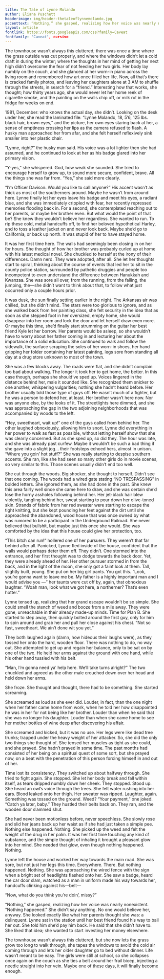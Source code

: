 ```yaml
---
title: The Tale of Lynne Molando
author: Eliana Puschett
headerimage: img/header-thetaleoflynnemolando.jpg
accenttext: “Nothing,” she gasped, realizing how her voice was nearly nonexistent. “Nothing happened.” She didn’t say anything. No one would believe her, anyway.
layout: article
fontlink: https://fonts.googleapis.com/css?family=Caveat
fontfamily: 'Caveat', cursive
---
```

The townhouse wasn’t always this cluttered; there was once a time where the grass outside was cut properly, and where the windows didn’t let a cold draft in during the winter; where the thoughts in her mind of getting her next high didn’t overcome the fear of not feeding her two girls. Her body lay numbly on the couch, and she glanced at her worn-in piano across the living room and remembered how art once filled her life. Now, all that’s there is cracked family photos, and leaving her daughters alone at 3 AM to shuffle through the streets, in search for a “friend.” Interesting how that works, she thought; how thirty years ago, she would never let her home reek of cigarette smoke, and the painting on the walls chip off, or milk rot in the fridge for weeks on end.

1981, December: who knows the actual day, she didn’t. Looking on the desk under her, she read the laminated file: “Lynne Molando, 18, 5’6, 125 lbs. black hair, brown eyes,” and the picture, her own eyes staring back at her, a sense of emptiness crossing her lips as the camera refused to flash. A husky man approached her from afar, and she felt herself reflexively sink smaller into her plastic chair.

“Lynne, right?” the husky man said. His voice was a lot lighter then she had assumed, and he continued to look at her as his badge glared into her primary vision.

“Y-yes,” she whispered. God, how weak she sounded. She tried to encourage herself to grow up, to sound more secure, confident, brave. All the things she was far from. “Yes,” she said more clearly.

“I’m Officer Davison. Would you like to call anyone?” His accent wasn’t as thick as most of the southerners around. Maybe he wasn’t from around here. Lynne finally let her eyes leave his badge and meet his eyes, a radiant blue, and she was immediately crippled with fear, her recently repressed memories flooding back in. For a second, she contemplated reaching out to her parents, or maybe her brother even. But what would the point of that be? She knew they wouldn’t believe her regardless. She wanted to run. To rip these cold, metal handcuffs off, to find her beloved hypothetical Harley, and to toss a leather jacket on and never look back. Maybe she’d go to California, or back up north. It was stupid of her to have stayed home.

It was her first time here. The walls had seemingly been closing in on her for hours. She thought of how her brother was probably curled up at home with his latest medical novel. She chuckled to herself at the irony of their differences. Damn nerd. They were adopted, after all. She let her thoughts start to spiral, thinking about the course of events that led her to sit in the county police station, surrounded by pathetic druggies and people too incompetent to even understand the difference between Hanukkah and Kwanzaa. She was sore all over, from the running, from the falling, the jumping, the—she didn’t want to think about that, to follow what just occurred only a couple hours prior.

It was dusk, the sun finally setting earlier in the night. The Arkansas air was chilled, but she didn’t mind. The stars were too glorious to ignore, and as she walked back from her painting class, she felt security in the idea that as soon as she stepped foot in her oversized, empty home, she would disappear into her room and lock the door and let herself draw even more. Or maybe this time, she’d finally start strumming on the guitar her best friend Kyle let her borrow. Her parents would be asleep, so she wouldn’t have to worry about her father coming in and lecturing her about the importance of a solid education. She continued to walk and follow the sidewalk, the surface scraping the soles of her worn-in shoes, her hand gripping her folder containing her latest painting, legs sore from standing all day at a drug store unknown to most of the town.

She was a few blocks away. The roads were flat, and she didn’t complain too bad about walking. The longer it took her to get home, the better. In this case though, perhaps she should’ve sped up. Voices lingered in the distance behind her, male it sounded like. She recognized them snicker to one another, whispering vulgarities; nothing she hadn’t heard before. Her brother usually told those type of guys off. He wasn’t much of a fighter, but he was a person to defend her, at least. Her brother wasn’t here now. Nor was anyone else, by the looks of it. The streetlights here dimmed, and she was approaching the gap in the two adjoining neighborhoods that was accompanied by woods to the left.

“Hey, sweetheart, wait up!” one of the guys called from behind her. The other laughed obnoxiously, allowing him to snort. Lynne did everything in her power to walk as fast as possible, without letting herself show that she was clearly concerned. But as she sped up, so did they. The hour was late, and she was already past curfew. Maybe it wouldn’t be such a bad thing if she gave into a slight jog... their footsteps echoed hers, almost in unison. “Where you goin’ hot stuff?” She was really starting to despise southern accents. She ran, like she had seen so many other girls do in movie scenes, so very similar to this. Those scenes usually didn’t end too well.

She cut through the woods. Big shocker, she thought to herself. Didn’t see that one coming. The woods had a wired gate stating “NO TRESPASSING” in bolded letters. She ignored them, as she had done in the past. She knew this area fairly well since she came here to draw, and she was certain she’d lose the horny assholes following behind her. Her jet-black hair blew violently, tangling behind her, sweat starting to pour down her olive-toned skin. Strands of fabric from her red sweater were starting to escape the tight knitting, but she kept pounding her feet against the dirt until she approached the abandoned, wood house that was once owned by what was rumored to be a participant in the Underground Railroad. She never believed that bullshit, but maybe just this once she would. She was comforted by the idea that this house could give her protection, too.

“This bitch can run!” hollered one of her pursuers. They weren’t that far behind after all. Panicked, Lynne fled inside of the house, confident that the walls would perhaps deter them off. They didn’t. One stormed into the entrance, and her first thought was to dodge towards the back door. Yet, they were already ahead of her. Her other pursuer stormed in from the back, and in the light of the moon, she only got a faint look at them. Tall, slightly built, young. She put on her big girl pants. You got this. “Look, you’re gonna want to leave me be. My father is a highly important man and I would advise you —” her taunts were cut off by, again, that obnoxious laughter. “Woah man, look what we got here, a northerner? That’s even hotter.”

Lynne tensed up, realizing that her grand escape wouldn’t be so simple. She could smell the stench of weed and booze from a mile away. They were gone, unreachable in their already made-up minds. Time for Plan B. She started to step away, then quickly bolted around the first guy, only for him to spin around and grab her and pull her close against his chest. “Not so fast, sweetheart. We ain’t done wit you yet.”

They both laughed again (damn, how hideous their laughs were), as they tossed her onto the hard, wooden floor. There was nothing to do, no way out. She attempted to get up and regain her balance, only to be sat on by one of the two. He held her arms against the ground with one hand, while his other hand tussled with his belt.

“Man, I’m gonna need ya’ help here. We’ll take turns alright?” The two chuckled and agreed as the other male crouched down over her head and held down her arms.

She froze. She thought and thought, there had to be something. She started screaming.

She screamed as loud as she ever did. Louder, in fact, than the one night when her father came home from work, when he told her how disappointed he was in her for not being like her brother. Louder than when he said that she was no longer his daughter. Louder than when she came home to see her mother bottles of wine deep after discovering his affair.

She screamed and kicked, but it was no use. Her legs were like dead tree trunks; trapped under the heavy weight of her attacker. So, she did the only two things she thought of. She tensed her muscles as tight as she could, and she prayed. She hadn’t prayed in some time. The past months had consisted of her being on a spiritual quest of some sort, but she prayed now, on a beat with the penetration of this person forcing himself in and out of her.

Time lost its consistency. They switched up about halfway through. She tried to fight again. She stopped. She let her body break and fall within itself, as tears dripped numbly down her cheek. They stopped. Stood up. She heard an owl’s voice through the trees. She felt water rushing into her ears. Blood leaked onto her thigh. Her sweater was ripped. Laughter, again. Something was tossed on the ground. Weed? “Your payment,” one joked. “Catch ya later, baby.” They hustled their belts back on. They ran, and the wooden door slammed shut.

She had never been motionless before, never speechless. She slowly rose and slid her jeans back up her waist as if she had just taken a simple pee. Nothing else happened. Nothing. She picked up the weed and felt the weight of the drug in her palm. It was her first time touching any kind of substance, and the simple thought of inhaling it brought a pleasant glow into her mind. She needed that glow, even though nothing happened. Nothing.

Lynne left the house and worked her way towards the main road. She was sore, but not just her legs this time. Everywhere. There. But nothing happened. Nothing. She was approaching the wired fence with the sign when a bright set of headlights flashed onto her. She saw a badge, heard the car door slam, watched as a man in uniform made his way towards her, handcuffs clinking against his—belt—

“Now, what do you think you’re doin’, missy?”

“Nothing,” she gasped, realizing how her voice was nearly nonexistent. “Nothing happened.” She didn’t say anything. No one would believe her, anyway. She looked exactly like what her parents thought she was: a delinquent. Lynne sat in the station until her best friend found his way to bail her out. She told him she’d pay him back. He said that she didn’t have to.
She liked that idea; she wanted to start investing her money elsewhere.

The townhouse wasn’t always this cluttered, but she now lets the grass grow too long to walk through, she tapes the windows to avoid the cold air coming through and lets her older daughter go to bed without dinner. Life wasn’t meant to be easy. The girls were still at school, so she collapses once again on the couch as she ties a belt around her frail bicep, injecting a needle straight into her vein. Maybe one of these days, it will finally become enough.
